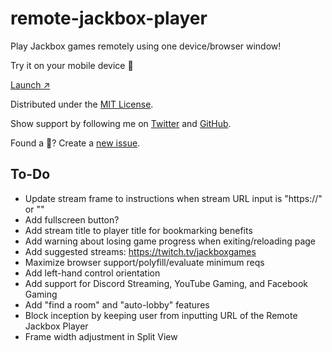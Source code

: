 # remote-jackbox-player

Play Jackbox games remotely using one device/browser window!

Try it on your mobile device 📲 

[Launch ↗️](https://remote-jackbox-player.isaacyakl.com)

Distributed under the [MIT License](https://isaacyakl.github.io/remote-jackbox-player/LICENSE).

Show support by following me on [Twitter](https://www.twitter.com/isaacyakl) and [GitHub](https://github.com/isaacyakl).

Found a 🐛? Create a [new issue](https://github.com/isaacyakl/remote-jackbox-player/issues/new).

## To-Do

-  Update stream frame to instructions when stream URL input is "https://" or ""
-  Add fullscreen button?
-  Add stream title to player title for bookmarking benefits
-  Add warning about losing game progress when exiting/reloading page
-  Add suggested streams: https://twitch.tv/jackboxgames
-  Maximize browser support/polyfill/evaluate minimum reqs
-  Add left-hand control orientation
-  Add support for Discord Streaming, YouTube Gaming, and Facebook Gaming
-  Add "find a room" and "auto-lobby" features
-  Block inception by keeping user from inputting URL of the Remote Jackbox Player
-  Frame width adjustment in Split View
